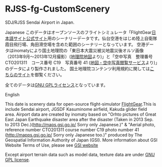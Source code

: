 # RJSS-fg-CustomScenery
SDJ/RJSS Sendai Airport in Japan.

Japanese
このデータはオープンソースのフライトシミュレータ「FlightGear[日本語サイト](http://flightgear.jpn.org/)[公式サイト](http://www.flightgear.org/)用のシーナリーデータです。仙台空港をはじめ陸上自衛隊霞目飛行場、角田滑空場を含めた範囲のシーナリーとなっています。
空港データはinomatyにより国土地理院の「東日本大震災被災地震災後オルソ画像（2013年9月～2013年12月撮影）([地理院地図](http://maps.gsi.go.jp/ )より)」と「空中写真　整理番号	CTO201311　コース番号	C19　写真番号	41 ([地図・空中写真閲覧サービス](http://mapps.gsi.go.jp/)より)」のデータにより製作されました。
国土地理院コンテンツ利用規約に関しては[こちらのサイト](http://www.gsi.go.jp/kikakuchousei/riyoukiyaku20140930.html)を御覧ください。

全てのデータは[GNU GPLライセンス](https://www.ipa.go.jp/files/000028332.html)となっています。


English

This date is scenery data for open-source flight-simulator [FlightGear](http://www.flightgear.org/).This is include Sendai airport, JGSDF Kasuminome airfield, Kakuda glider field area.
Airport data are created by inomaty based on "Orhto pictures of Great East Japan Earthquake disaster area after the disaster (Taken in 2013 Sep. to 2013 Dec.)(<http://maps.gsi.go.jp/> Sorry only Japanese.)" & "Aerial photo, reference number CTO201311 course number C19 photo number 41 (<http://mapps.gsi.go.jp/> Sorry only Japanese too.)" produced by The Geospatial Information Authority of Japan (GSI).
 More information about GSI Website Terms of Use, please see [GSI website](http://www.gsi.go.jp/ENGLISH/page_e30286.html)

Except airport terrain data such as model data, texture data are under [GNU GPL license](http://www.gnu.org/licenses/gpl-3.0.en.html).
